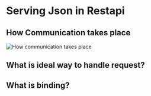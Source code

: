 # Serving Json in Restapi

## How Communication takes place


![How communication takes place](https://github.com/[Mohitp98]/[go-playground/03_rest-api]/blob/[master]/Arch-api.png?raw=true)

## What is ideal way to handle request? 

## What is binding?